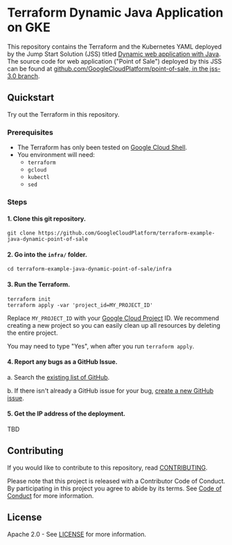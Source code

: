 # Terraform Dynamic Java Application on GKE

This repository contains the Terraform and the Kubernetes YAML deployed by the Jump Start Solution (JSS) titled [Dynamic web application with Java](https://console.cloud.google.com/products/solutions/details/dynamic-java-web-application). 
The source code for web application ("Point of Sale") deployed by this JSS can be found at [github.com/GoogleCloudPlatform/point-of-sale, in the jss-3.0 branch](https://github.com/GoogleCloudPlatform/point-of-sale/tree/jss-3.0).

## Quickstart

Try out the Terraform in this repository.

### Prerequisites

* The Terraform has only been tested on [Google Cloud Shell](https://cloud.google.com/shell).
* You environment will need:
    * `terraform`
    * `gcloud`
    * `kubectl`
    * `sed`

### Steps

#### 1. Clone this git repository.

```
git clone https://github.com/GoogleCloudPlatform/terraform-example-java-dynamic-point-of-sale
```

#### 2. Go into the `infra/` folder.

```
cd terraform-example-java-dynamic-point-of-sale/infra
```

#### 3. Run the Terraform.

```
terraform init
terraform apply -var 'project_id=MY_PROJECT_ID'
```

Replace `MY_PROJECT_ID` with your [Google Cloud Project](https://cloud.google.com/resource-manager/docs/creating-managing-projects) ID. We recommend creating a new project so you can easily clean up all resources by deleting the entire project.

You may need to type "Yes", when after you run `terraform apply`.

#### 4. Report any bugs as a GitHub Issue.

a. Search the [existing list of GitHub](https://github.com/GoogleCloudPlatform/terraform-example-java-dynamic-point-of-sale/issues?q=is%3Aissue).

b. If there isn't already a GitHub issue for your bug, [create a new GitHub issue](https://github.com/GoogleCloudPlatform/terraform-example-java-dynamic-point-of-sale/issues/new/choose).

#### 5. Get the IP address of the deployment.

TBD

## Contributing

If you would like to contribute to this repository, read [CONTRIBUTING](CONTRIBUTING.md).

Please note that this project is released with a Contributor Code of Conduct. By participating in
this project you agree to abide by its terms. See [Code of Conduct](CODE_OF_CONDUCT.md) for more
information.

## License

Apache 2.0 - See [LICENSE](LICENSE) for more information.

